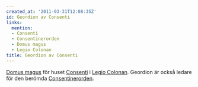 ```yaml
---
created_at: '2011-03-31T12:08:35Z'
id: Geordion av Consenti
links:
  mention:
  - Consenti
  - Consentinerorden
  - Domus magus
  - Legio Colonan
title: Geordion av Consenti
---
```


[Domus magus] för huset [Consenti] i [Legio Colonan]. Geordion är också ledare för den berömda
[Consentinerorden].

  [Domus magus]: Domus_magus
  [Consenti]: Consenti
  [Legio Colonan]: Legio_Colonan
  [Consentinerorden]: Consentinerorden